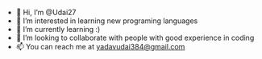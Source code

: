 - 👋 Hi, I’m @Udai27
- 👀 I’m interested in learning new programing languages
- 🌱 I’m currently learning :)
- 💞️ I’m looking to collaborate with people with good experience in coding
- 📫 You can reach me at yadavudai384@gmail.com

<!---
Udai27/Udai27 is a ✨ special ✨ repository because its `README.md` (this file) appears on your GitHub profile.
You can click the Preview link to take a look at your changes.
--->
